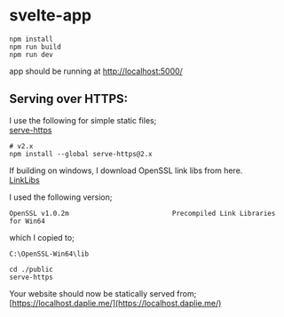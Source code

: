 # svelte-app

```
npm install
npm run build
npm run dev
```

app should be running at
[http://localhost:5000/](http://localhost:5000/)  

## Serving over HTTPS:

I use the following for simple static files;  
[serve-https](https://www.npmjs.com/package/serve-https)  
```
# v2.x
npm install --global serve-https@2.x
```

If building on windows, I download OpenSSL link libs from here.  
[LinkLibs](https://indy.fulgan.com/SSL/LinkLibs/)

I used the following version;
```
OpenSSL v1.0.2m                          Precompiled Link Libraries for Win64
```
which I copied to;
```
C:\OpenSSL-Win64\lib
```

```
cd ./public
serve-https
```
Your website should now be statically served from;  
[https://localhost.daplie.me/](https://localhost.daplie.me/)
